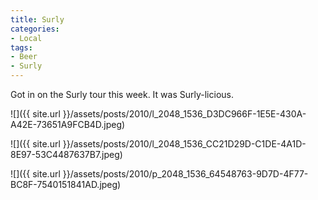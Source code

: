 ```yaml
---
title: Surly
categories:
- Local
tags:
- Beer
- Surly
---
```


Got in on the Surly tour this week. It was Surly-licious.



  
   ![]({{ site.url }}/assets/posts/2010/l_2048_1536_D3DC966F-1E5E-430A-A42E-73651A9FCB4D.jpeg)
  

  
   ![]({{ site.url }}/assets/posts/2010/l_2048_1536_CC21D29D-C1DE-4A1D-8E97-53C4487637B7.jpeg)
  

  
   ![]({{ site.url }}/assets/posts/2010/p_2048_1536_64548763-9D7D-4F77-BC8F-7540151841AD.jpeg)
  


